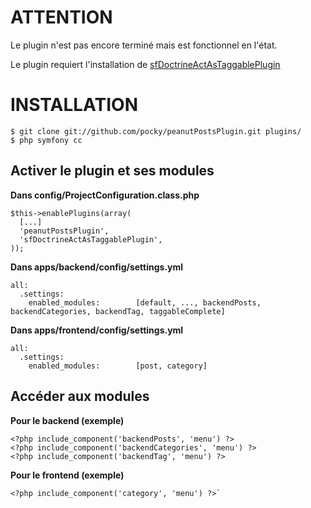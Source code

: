 # ATTENTION #

Le plugin n'est pas encore terminé mais est fonctionnel en l'état.

Le plugin requiert l'installation de [sfDoctrineActAsTaggablePlugin](http://www.symfony-project.org/plugins/sfDoctrineActAsTaggablePlugin)


# INSTALLATION #

    $ git clone git://github.com/pocky/peanutPostsPlugin.git plugins/
    $ php symfony cc

## Activer le plugin et ses modules ##

__Dans config/ProjectConfiguration.class.php__

    $this->enablePlugins(array(
      [...]
      'peanutPostsPlugin',
      'sfDoctrineActAsTaggablePlugin',
    ));

__Dans apps/backend/config/settings.yml__

    all:
      .settings:
        enabled_modules:        [default, ..., backendPosts, backendCategories, backendTag, taggableComplete]

__Dans apps/frontend/config/settings.yml__

    all:
      .settings:
        enabled_modules:        [post, category]

## Accéder aux modules ##

__Pour le backend (exemple)__

    <?php include_component('backendPosts', 'menu') ?>
    <?php include_component('backendCategories', 'menu') ?>
    <?php include_component('backendTag', 'menu') ?>

__Pour le frontend (exemple)__

    <?php include_component('category', 'menu') ?>`

